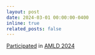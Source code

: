 ```yaml
---
layout: post
date: 2024-03-01 00:00:00-0400
inline: true
related_posts: false
---
```


<a href="https://drive.google.com/drive/folders/1teC1REyTPTpRIVsZiywHxBddBd7KoKE0">Participated</a> in <a href="https://2024.appliedmldays.org">AMLD 2024</a>